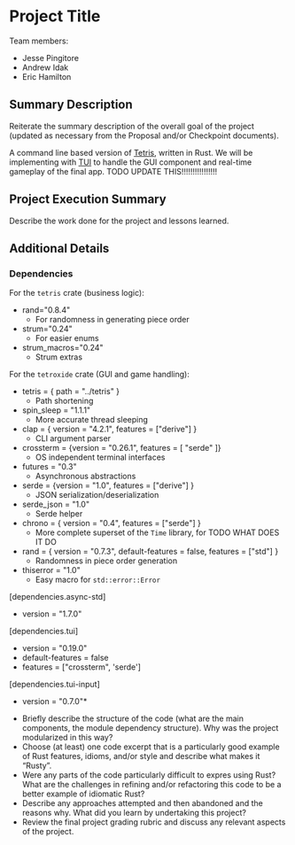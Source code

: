 # Project Title

Team members:

- Jesse Pingitore
- Andrew Idak
- Eric Hamilton

## Summary Description

Reiterate the summary description of the overall goal of the project (updated as
necessary from the Proposal and/or Checkpoint documents).

A command line based version of [Tetris](https://en.wikipedia.org/wiki/Tetris?oldformat=true), written in Rust. We will be implementing with [TUI](https://github.com/fdehau/tui-rs) to handle the GUI component and real-time gameplay of the final app. 
TODO UPDATE THIS!!!!!!!!!!!!!!!!

## Project Execution Summary

Describe the work done for the project and lessons learned.

## Additional Details


### Dependencies

For the `tetris` crate (business logic):
* rand="0.8.4" 
  * For randomness in generating piece order
* strum="0.24"
  - For easier enums
* strum_macros="0.24"
  - Strum extras

For the `tetroxide` crate (GUI and game handling):

* tetris = { path = "../tetris" } 
  * Path shortening
* spin_sleep = "1.1.1" 
  * More accurate thread sleeping
* clap = { version = "4.2.1", features = ["derive"] }
  - CLI argument parser
* crossterm = {version = "0.26.1", features = [ "serde" ]}
  - OS independent terminal interfaces
* futures = "0.3"
  - Asynchronous abstractions
* serde = {version = "1.0", features = ["derive"] }
  - JSON serialization/deserialization
* serde_json = "1.0"
  - Serde helper
* chrono = { version = "0.4", features = ["serde"] }
  - More complete superset of the `Time` library, for  TODO WHAT DOES IT DO
* rand = { version = "0.7.3", default-features = false, features = ["std"] }
  - Randomness in piece order generation
* thiserror = "1.0"
  - Easy macro for `std::error::Error` 

[dependencies.async-std]
* version = "1.7.0"

[dependencies.tui]
* version = "0.19.0"
* default-features = false
* features = ["crossterm", 'serde']

[dependencies.tui-input]
* version = "0.7.0"*


- Briefly describe the structure of the code (what are the main components, the
  module dependency structure). Why was the project modularized in this way?
- Choose (at least) one code excerpt that is a particularly good example of Rust
  features, idioms, and/or style and describe what makes it “Rusty”.
- Were any parts of the code particularly difficult to expres using Rust? What
  are the challenges in refining and/or refactoring this code to be a better
  example of idiomatic Rust?
- Describe any approaches attempted and then abandoned and the reasons why. What
  did you learn by undertaking this project?
- Review the final project grading rubric and discuss any relevant aspects of
  the project.
